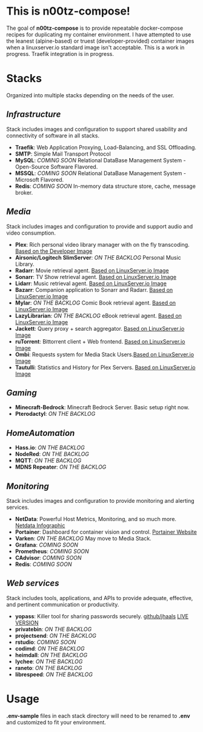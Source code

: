# This is n00tz-compose!

The goal of **n00tz-compose** is to provide repeatable docker-compose recipes for duplicating my container environment. I have attempted to use the leanest (alpine-based) or truest (developer-provided) container images when a linuxserver.io standard image isn't acceptable. This is a work in progress. Traefik integration is in progress.

# Stacks

Organized into multiple stacks depending on the needs of the user.

## *Infrastructure*

Stack includes images and configuration to support shared usability and connectivity of software in all stacks.

 - **Traefik**: Web Application Proxying, Load-Balancing, and SSL Offloading.
 - **SMTP**: Simple Mail Transport Protocol
 - **MySQL**: *COMING SOON* Relational DataBase Management System - Open-Source Software Flavored.
 - **MSSQL**: *COMING SOON* Relational DataBase Management System - Microsoft Flavored.
 - **Redis**: *COMING SOON* In-memory data structure store, cache, message broker.

## *Media*

Stack includes  images and configuration to provide and support audio and video consumption.

 - **Plex**: Rich personal video library manager with on the fly transcoding. [Based on the Developer Image](https://hub.docker.com/r/plexinc/pms-docker)
 - **Airsonic/Logitech SlimServer**: *ON THE BACKLOG* Personal Music Library.
 - **Radarr**: Movie retrieval agent. [Based on LinuxServer.io Image](https://docs.linuxserver.io/images/docker-radarr)
 - **Sonarr**: TV Show retrieval agent. [Based on LinuxServer.io Image](https://docs.linuxserver.io/images/docker-sonarr)
 - **Lidarr**: Music retrieval agent. [Based on LinuxServer.io Image](https://docs.linuxserver.io/images/docker-lidarr)
 - **Bazarr**: Companion application to Sonarr and Radarr. [Based on LinuxServer.io Image](https://docs.linuxserver.io/images/docker-bazarr)
 - **Mylar**: *ON THE BACKLOG* Comic Book retrieval agent. [Based on LinuxServer.io Image](https://docs.linuxserver.io/images/docker-mylar)
 - **LazyLibrarian**: *ON THE BACKLOG* eBook retrieval agent. [Based on LinuxServer.io Image](https://docs.linuxserver.io/images/docker-lazylibrarian)
 - **Jackett**: Query proxy + search aggregator. [Based on LinuxServer.io Image](https://docs.linuxserver.io/images/docker-jackett)
 - **ruTorrent**: Bittorrent client + Web frontend. [Based on LinuxServer.io Image](https://docs.linuxserver.io/images/docker-rutorrent)
 - **Ombi**: Requests system for Media Stack Users.[Based on LinuxServer.io Image](https://docs.linuxserver.io/images/docker-ombi)
 - **Tautulli**: Statistics and History for Plex Servers. [Based on LinuxServer.io Image](https://docs.linuxserver.io/images/docker-tautulli)

## *Gaming*

 - **Minecraft-Bedrock**: Minecraft Bedrock Server. Basic setup right now.
 - **Pterodactyl**: *ON THE BACKLOG*

## *HomeAutomation*

 - **Hass.io**: *ON THE BACKLOG*
 - **NodeRed**: *ON THE BACKLOG*
 - **MQTT**: *ON THE BACKLOG*
 - **MDNS Repeater**: *ON THE BACKLOG*

## *Monitoring*

Stack includes images and configuration to provide monitoring and alerting services.

 - **NetData**: Powerful Host Metrics, Monitoring, and so much more. [Netdata Infographic](https://my-netdata.io/infographic.html)
 - **Portainer**: Dashboard for container vision and control. [Portainer Website](https://www.portainer.io/overview/)
 - **Varken**: *ON THE BACKLOG* May move to Media Stack.
 - **Grafana**: *COMING SOON*
 - **Prometheus**: *COMING SOON*
 - **CAdvisor**: *COMING SOON*
 - **Redis**: *COMING SOON*

## *Web services*

Stack includes tools, applications, and APIs to provide adequate, effective, and pertinent communication or productivity.

 - **yopass**: Killer tool for sharing passwords securely. [github/jhaals](https://github.com/jhaals/yopass) [LIVE VERSION](https://yopass.se)
 - **privatebin**: *ON THE BACKLOG*
 - **projectsend**: *ON THE BACKLOG*
 - **rstudio**: *COMING SOON*
 - **codimd**: *ON THE BACKLOG*
 - **heimdall**: *ON THE BACKLOG*
 - **lychee**: *ON THE BACKLOG*
 - **raneto**: *ON THE BACKLOG*
 - **librespeed**: *ON THE BACKLOG*


# Usage

__.env-sample__ files in each stack directory will need to be renamed to **.env** and customized to fit your environment.
